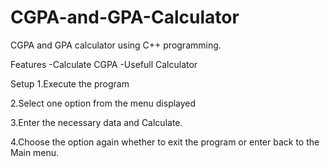 # CGPA-and-GPA-Calculator
CGPA and GPA calculator using C++ programming.

Features
-Calculate CGPA
-Usefull Calculator

Setup
1.Execute the program 

2.Select one option from the menu displayed

3.Enter the necessary data and Calculate.

4.Choose the option again whether to exit the program or enter back to the Main menu.

